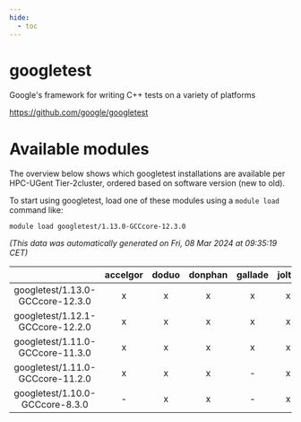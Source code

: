 ```yaml
---
hide:
  - toc
---
```


googletest
==========


Google's framework for writing C++ tests on a variety of platforms

https://github.com/google/googletest
# Available modules


The overview below shows which googletest installations are available per HPC-UGent Tier-2cluster, ordered based on software version (new to old).

To start using googletest, load one of these modules using a `module load` command like:

```shell
module load googletest/1.13.0-GCCcore-12.3.0
```

*(This data was automatically generated on Fri, 08 Mar 2024 at 09:35:19 CET)*  

| |accelgor|doduo|donphan|gallade|joltik|skitty|
| :---: | :---: | :---: | :---: | :---: | :---: | :---: |
|googletest/1.13.0-GCCcore-12.3.0|x|x|x|x|x|x|
|googletest/1.12.1-GCCcore-12.2.0|x|x|x|x|x|x|
|googletest/1.11.0-GCCcore-11.3.0|x|x|x|x|x|x|
|googletest/1.11.0-GCCcore-11.2.0|x|x|x|-|x|x|
|googletest/1.10.0-GCCcore-8.3.0|-|x|x|-|x|x|
